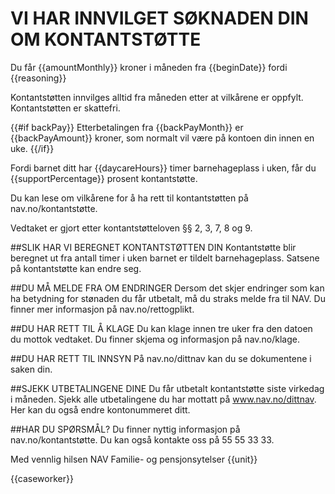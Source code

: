 # VI HAR INNVILGET SØKNADEN DIN OM KONTANTSTØTTE 

Du får {{amountMonthly}} kroner i måneden fra {{beginDate}} fordi {{reasoning}} 

Kontantstøtten innvilges alltid fra måneden etter at vilkårene er oppfylt. Kontantstøtten er skattefri.

{{#if backPay}}
Etterbetalingen fra {{backPayMonth}} er {{backPayAmount}} kroner, som normalt vil være på kontoen din innen en uke. 
{{/if}}

Fordi barnet ditt har {{daycareHours}} timer barnehageplass i uken, får du {{supportPercentage}} prosent kontantstøtte.

Du kan lese om vilkårene for å ha rett til kontantstøtten på nav.no/kontantstøtte. 

Vedtaket er gjort etter kontantstøtteloven §§ 2, 3, 7, 8 og 9. 

##SLIK HAR VI BEREGNET KONTANTSTØTTEN DIN 
Kontantstøtte blir beregnet ut fra antall timer i uken barnet er tildelt barnehageplass. Satsene på kontantstøtte kan endre seg. 

##DU MÅ MELDE FRA OM ENDRINGER
Dersom det skjer endringer som kan ha betydning for stønaden du får utbetalt, må du straks melde fra til NAV. Du finner mer informasjon på nav.no/rettogplikt.

##DU HAR RETT TIL Å KLAGE
Du kan klage innen tre uker fra den datoen du mottok vedtaket. Du finner skjema og informasjon på nav.no/klage. 

##DU HAR RETT TIL INNSYN 
På nav.no/dittnav kan du se dokumentene i saken din.

##SJEKK UTBETALINGENE DINE 
Du får utbetalt kontantstøtte siste virkedag i måneden. Sjekk alle utbetalingene du har mottatt på www.nav.no/dittnav. Her kan du også endre kontonummeret ditt. 

##HAR DU SPØRSMÅL? 
Du finner nyttig informasjon på nav.no/kontantstøtte. Du kan også kontakte oss på 55 55 33 33. 


Med vennlig hilsen 
NAV Familie- og pensjonsytelser {{unit}}

{{caseworker}} 
